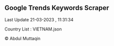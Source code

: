 

## Google Trends Keywords Scraper 
 
Last Update 21-03-2023 , 11:31:34

Country List :
VIETNAM.json



© Abdul Muttaqin 
